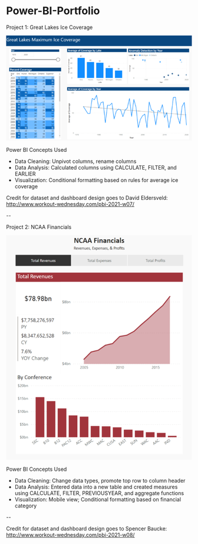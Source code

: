 # Power-BI-Portfolio

Project 1: Great Lakes Ice Coverage

![](https://github.com/jason-paulose/images/blob/main/Great%20Lakes%20Ice%20Coverage%20-%20Power%20BI%20Desktop.png)

Power BI Concepts Used
- Data Cleaning: Unpivot columns, rename columns
- Data Analysis: Calculated columns using CALCULATE, FILTER, and EARLIER
- Visualization: Conditional formatting based on rules for average ice coverage

Credit for dataset and dashboard design goes to David Eldersveld: http://www.workout-wednesday.com/pbi-2021-w07/

--

Project 2: NCAA Financials

![](https://github.com/jason-paulose/images/blob/main/NCAA%20Financials%20Mobile%20View.png)

Power BI Concepts Used
- Data Cleaning: Change data types, promote top row to column header
- Data Analysis: Entered data into a new table and created measures using CALCULATE, FILTER, PREVIOUSYEAR, and aggregate functions
- Visualization: Mobile view; Conditional formatting based on financial category

--

Credit for dataset and dashboard design goes to Spencer Baucke: http://www.workout-wednesday.com/pbi-2021-w08/
